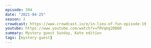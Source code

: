 ```yaml
---
episode: 394
date: "2021-04-25"
season: 2
crowdcast: https://www.crowdcast.io/e/in-lieu-of-fun-episode-19
youtube: https://www.youtube.com/watch?v=fRVqkg2DB60
summary: Mystery guest Sunday, Kate edition
tags: [mystery-guest]
---
```

